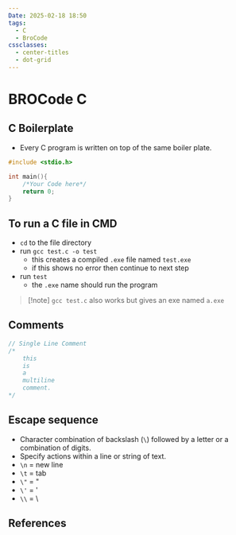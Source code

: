 ```yaml
---
Date: 2025-02-18 18:50
tags:
  - C
  - BroCode
cssclasses:
  - center-titles
  - dot-grid
---
```

# BROCode C
## C Boilerplate
- Every C program is written on top of the same boiler plate.
```C
#include <stdio.h>

int main(){
	/*Your Code here*/
	return 0;
}
```
## To run a C file in CMD
- `cd` to the file directory
- run `gcc test.c -o test`
	- this creates a compiled `.exe` file named `test.exe`
	- if this shows no error then continue to next step
- run `test`
	- the `.exe` name should run the program

>[!note] `gcc test.c` also works but gives an exe named `a.exe`

## Comments
```C
// Single Line Comment
/*
	this
	is 
	a
	multiline
	comment.
*/
```
## Escape sequence
- Character combination of backslash (`\`) followed by a letter or a combination of digits.
- Specify actions within a line or string of text.
- `\n` = new line
- `\t` = tab
- `\"` = "
- `\'` = '
- `\\` = \




## References